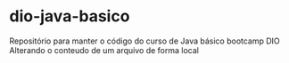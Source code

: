 # dio-java-basico
Repositório para manter o código do curso de Java básico bootcamp DIO
Alterando o conteudo de um arquivo de forma local
